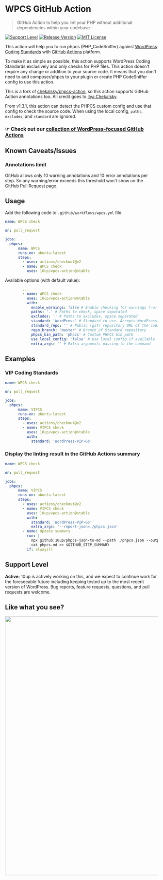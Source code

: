 # WPCS GitHub Action

>  GitHub Action to help you lint your PHP without additional dependencies within your codebase 

[![Support Level](https://img.shields.io/badge/support-active-green.svg)](#support-level) [![Release Version](https://img.shields.io/github/release/10up/wpcs-action.svg)](https://github.com/10up/wpcs-action/releases/latest) [![MIT License](https://img.shields.io/github/license/10up/wpcs-action.svg)](https://github.com/10up/wpcs-action/blob/develop/LICENSE)

This action will help you to run phpcs (PHP_CodeSniffer) against [WordPress Coding Standards](https://github.com/WordPress/WordPress-Coding-Standards) with [GitHub Actions](https://github.com/features/actions) platform.

To make it as simple as possible, this action supports WordPress Coding Standards exclusively and only checks for PHP files. This action doesn't require any change or addition to your source code. It means that you don't need to add composer/phpcs to your plugin or create PHP CodeSniffer config to use this action.

This is a fork of [chekalsky/phpcs-action](https://github.com/chekalsky/phpcs-action), so this action supports GitHub Action annotations too. All credit goes to 
[Ilya Chekalsky](https://github.com/chekalsky).

From v1.3.1, this action can detect the PHPCS custom config and use that config to check the source code. When using the local config, `paths`, `excludes`, and `standard` are ignored.

### ☞ Check out our [collection of WordPress-focused GitHub Actions](https://github.com/10up/actions-wordpress)

## Known Caveats/Issues

### Annotations limit

GitHub allows only 10 warning annotations and 10 error annotations per step. So any warning/error exceeds this threshold won't show on the GitHub Pull Request page.

## Usage

Add the following code to `.github/workflows/wpcs.yml` file.

```yaml
name: WPCS check

on: pull_request

jobs:
  phpcs:
      name: WPCS
      runs-on: ubuntu-latest
      steps:
        - uses: actions/checkout@v2
        - name: WPCS check
          uses: 10up/wpcs-action@stable
```

Available options (with default value):

```yaml
        ...
        - name: WPCS check
          uses: 10up/wpcs-action@stable
          with:
            enable_warnings: false # Enable checking for warnings (-w)
            paths: '.' # Paths to check, space separated
            excludes: '' # Paths to excludes, space separated
            standard: 'WordPress' # Standard to use. Accepts WordPress|WordPress-Core|WordPress-Docs|WordPress-Extra|WordPress-VIP-Go|WordPressVIPMinimum.
            standard_repo: '' # Public (git) repository URL of the coding standard
            repo_branch: 'master' # Branch of Standard repository
            phpcs_bin_path: 'phpcs' # Custom PHPCS bin path
            use_local_config: 'false' # Use local config if available
            extra_args: '' # Extra arguments passing to the command
```

## Examples

### VIP Coding Standards

```yaml
name: WPCS check

on: pull_request

jobs:
  phpcs:
      name: VIPCS
      runs-on: ubuntu-latest
      steps:
        - uses: actions/checkout@v2
        - name: VIPCS check
          uses: 10up/wpcs-action@stable
          with:
            standard: 'WordPress-VIP-Go'
```
### Display the linting result in the GitHub Actions summary

```yaml
name: WPCS check

on: pull_request

jobs:
  phpcs:
      name: VIPCS
      runs-on: ubuntu-latest
      steps:
        - uses: actions/checkout@v2
        - name: VIPCS check
          uses: 10up/wpcs-action@stable
          with:
            standard: 'WordPress-VIP-Go'
            extra_args: '--report-json=./phpcs.json'
        - name: Update summary
          run: |
            npx github:10up/phpcs-json-to-md --path ./phpcs.json --output ./phpcs.md
            cat phpcs.md >> $GITHUB_STEP_SUMMARY
          if: always()
```

## Support Level

**Active:** 10up is actively working on this, and we expect to continue work for the foreseeable future including keeping tested up to the most recent version of WordPress.  Bug reports, feature requests, questions, and pull requests are welcome.

## Like what you see?

<p align="center">
<a href="http://10up.com/contact/"><img src="https://10up.com/uploads/2016/10/10up-Github-Banner.png" width="850"></a>
</p>
